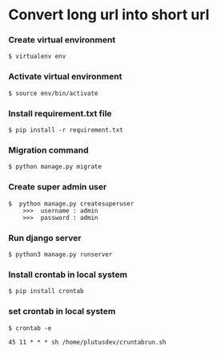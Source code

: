 # Convert long url into short url

### Create virtual environment

```
$ virtualenv env
```

### Activate virtual environment

```
$ source env/bin/activate
```

### Install requirement.txt file 
```
$ pip install -r requirement.txt
```

### Migration command

```
$ python manage.py migrate
```

### Create super admin user
```
$  python manage.py createsuperuser
	>>>  username : admin
	>>>  password : admin
```

### Run django server
```
$ python3 manage.py runserver
```

### Install crontab in local system

```
$ pip install crontab
```

### set crontab in local system

```
$ crontab -e

45 11 * * * sh /home/plutusdev/cruntabrun.sh

```